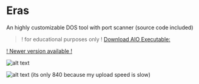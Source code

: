 # Eras
An highly customizable DOS tool with port scanner (source code included)
> ! for educational purposes only !
[Download AIO Executable:](https://github.com/Noisec/Eras/releases/download/1.1.1.7/Eras.v7.exe)

[! Newer version available !](http://github.com/Noisec/Eras-X/)

![alt text](https://cdn.discordapp.com/attachments/937053497545875536/1042504191505092688/image.png)


![alt text](https://cdn.discordapp.com/attachments/937053497545875536/1042504355967946792/image.png)
(its only 840 because my upload speed is slow)
